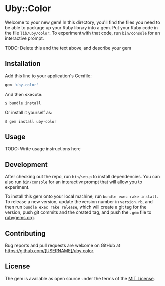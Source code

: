 # Uby::Color

Welcome to your new gem! In this directory, you'll find the files you need to be able to package up your Ruby library into a gem. Put your Ruby code in the file `lib/uby/color`. To experiment with that code, run `bin/console` for an interactive prompt.

TODO: Delete this and the text above, and describe your gem

## Installation

Add this line to your application's Gemfile:

```ruby
gem 'uby-color'
```

And then execute:

    $ bundle install

Or install it yourself as:

    $ gem install uby-color

## Usage

TODO: Write usage instructions here

## Development

After checking out the repo, run `bin/setup` to install dependencies. You can also run `bin/console` for an interactive prompt that will allow you to experiment.

To install this gem onto your local machine, run `bundle exec rake install`. To release a new version, update the version number in `version.rb`, and then run `bundle exec rake release`, which will create a git tag for the version, push git commits and the created tag, and push the `.gem` file to [rubygems.org](https://rubygems.org).

## Contributing

Bug reports and pull requests are welcome on GitHub at https://github.com/[USERNAME]/uby-color.

## License

The gem is available as open source under the terms of the [MIT License](https://opensource.org/licenses/MIT).
